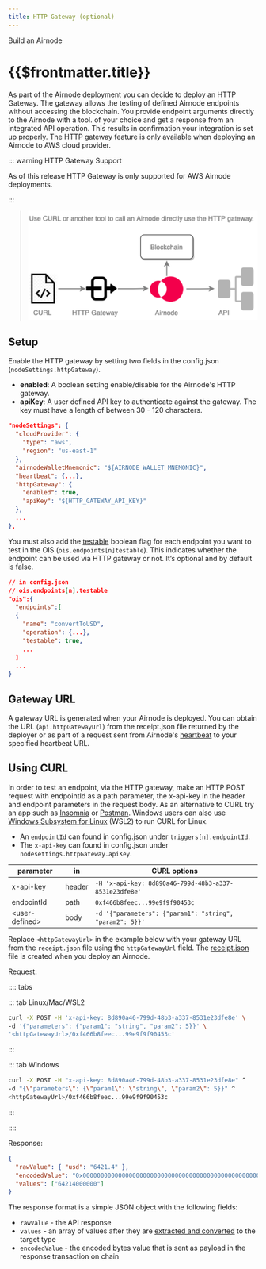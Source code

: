 ```yaml
---
title: HTTP Gateway (optional)
---
```


<TitleSpan>Build an Airnode</TitleSpan>

# {{$frontmatter.title}}

<TocHeader />
<TOC class="table-of-contents" :include-level="[2,3]" />

As part of the Airnode deployment you can decide to deploy an HTTP Gateway. The
gateway allows the testing of defined Airnode endpoints without accessing the
blockchain. You provide endpoint arguments directly to the Airnode with a tool.
of your choice and get a response from an integrated API operation. This results
in confirmation your integration is set up properly. The HTTP gateway feature is
only available when deploying an Airnode to AWS cloud provider.

::: warning HTTP Gateway Support

As of this release HTTP Gateway is only supported for AWS Airnode deployments.

:::

> ![gateway](../../../assets/images/gateway.png)

## Setup

Enable the HTTP gateway by setting two fields in the config.json
(`nodeSettings.httpGateway`).

- **enabled**: A boolean setting enable/disable for the Airnode's HTTP gateway.
- **apiKey**: A user defined API key to authenticate against the gateway. The
  key must have a length of between 30 - 120 characters.

```json
"nodeSettings": {
  "cloudProvider": {
    "type": "aws",
    "region": "us-east-1"
  },
  "airnodeWalletMnemonic": "${AIRNODE_WALLET_MNEMONIC}",
  "heartbeat": {...},
  "httpGateway": {
    "enabled": true,
    "apiKey": "${HTTP_GATEWAY_API_KEY}"
  },
  ...
},
```

You must also add the
[testable](../../../reference/specifications/ois.md#_5-9-testable) boolean flag
for each endpoint you want to test in the OIS (`ois.endpoints[n]testable`). This
indicates whether the endpoint can be used via HTTP gateway or not. It’s
optional and by default is false.

```json
// in config.json
// ois.endpoints[n].testable
"ois":{
  "endpoints":[
  {
    "name": "convertToUSD",
    "operation": {...},
    "testable": true,
    ...
  ]
  ...
}
```

## Gateway URL

A gateway URL is generated when your Airnode is deployed. You can obtain the URL
(`api.httpGatewayUrl`) from the receipt.json file returned by the deployer or as
part of a request sent from Airnode's [heartbeat](heartbeat.md) to your
specified heartbeat URL.

## Using CURL

In order to test an endpoint, via the HTTP gateway, make an HTTP POST request
with endpointId as a path parameter, the x-api-key in the header and endpoint
parameters in the request body. As an alternative to CURL try an app such as
[Insomnia](https://insomnia.rest/) or
[Postman](https://www.postman.com/product/rest-client/). Windows users can also
use
[Windows Subsystem for Linux](https://docs.microsoft.com/en-us/windows/wsl/install)
(WSL2) to run CURL for Linux.

- An `endpointId` can found in config.json under `triggers[n].endpointId`.
- The `x-api-key` can found in config.json under
  `nodesettings.httpGateway.apiKey`.

| parameter         | in     | CURL options                                             |
| ----------------- | ------ | -------------------------------------------------------- |
| x-api-key         | header | `-H 'x-api-key: 8d890a46-799d-48b3-a337-8531e23dfe8e'`   |
| endpointId        | path   | `0xf466b8feec...99e9f9f90453c`                           |
| &lt;user-defined> | body   | `-d '{"parameters": {"param1": "string", "param2": 5}}'` |

Replace `<httpGatewayUrl>` in the example below with your gateway URL from the
`receipt.json` file using the `httpGatewayUrl` field. The
[receipt.json](./deploying-airnode.md#receipt-json) file is created when you
deploy an Airnode.

Request:

:::: tabs

::: tab Linux/Mac/WSL2

```sh
curl -X POST -H 'x-api-key: 8d890a46-799d-48b3-a337-8531e23dfe8e' \
-d '{"parameters": {"param1": "string", "param2": 5}}' \
'<httpGatewayUrl>/0xf466b8feec...99e9f9f90453c'
```

:::

::: tab Windows

```sh
curl -X POST -H "x-api-key: 8d890a46-799d-48b3-a337-8531e23dfe8e" ^
-d "{\"parameters\": {\"param1\": \"string\", \"param2\": 5}}" ^
<httpGatewayUrl>/0xf466b8feec...99e9f9f90453c
```

:::

::::

Response:

```json
{
  "rawValue": { "usd": "6421.4" },
  "encodedValue": "0x0000000000000000000000000000000000000000000000000000000ef373e180",
  "values": ["64214000000"]
}
```

The response format is a simple JSON object with the following fields:

- `rawValue` - the API response
- `values` - an array of values after they are
  [extracted and converted](../../../reference/packages/adapter.html#conversion)
  to the target type
- `encodedValue` - the encoded bytes value that is sent as payload in the
  response transaction on chain
